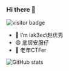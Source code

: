 ### Hi there 👋
![visitor badge](https://visitor-badge.glitch.me/badge?page_id=nu0l)
- 🔭 I’m iak3ec\赵优秀
- 😄 底层安服仔
- 💬 老年CTFer


<!--
**nu0l/nu0l** is a ✨ _special_ ✨ repository because its `README.md` (this file) appears on your GitHub profile.

Here are some ideas to get you started:

- 🔭 I’m iak3ec
- 🌱 I’m currently learning ...
- 👯 I’m looking to collaborate on ...
- 🤔 I’m looking for help with ...
- 💬 Ask me about ...
- 📫 How to reach me: ...
- 😄 Pronouns: ...
- ⚡ Fun fact: ...
-->
![GitHub stats](https://github-readme-stats.vercel.app/api?username=nu0l&show_icons=true&theme=dracula)
